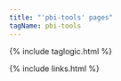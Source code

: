 ```yaml
---
title: "'pbi-tools' pages"
tagName: pbi-tools
---
```

{% include taglogic.html %}

{% include links.html %}
